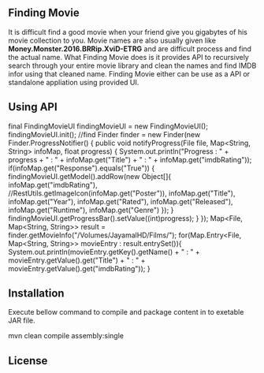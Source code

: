 ## Finding Movie

It is difficult find a good movie when your friend give you gigabytes of his movie collection to you. Movie names are also usually given like **Money.Monster.2016.BRRip.XviD-ETRG** and are difficult process and find the actual name. What Finding Movie does is it provides API to recursively search through your entire movie library and clean the names and find IMDB infor using that cleaned name. Finding Movie either can be use as a API or standalone appliation using provided UI.

## Using API

final FindingMovieUI findingMovieUI = new FindingMovieUI();
findingMovieUI.init();
//find
Finder finder = new Finder(new Finder.ProgressNotifier() {
  public void notifyProgress(File file, Map<String, String> infoMap, float progress) {
      System.out.println("Progress : " + progress + " : " + infoMap.get("Title") + " : " + infoMap.get("imdbRating"));
      if(infoMap.get("Response").equals("True")) {
          findingMovieUI.getModel().addRow(new Object[]{
                  infoMap.get("imdbRating"),
                  //RestUtils.getImageIcon(infoMap.get("Poster")),
                  infoMap.get("Title"),
                  infoMap.get("Year"),
                  infoMap.get("Rated"),
                  infoMap.get("Released"),
                  infoMap.get("Runtime"),
                  infoMap.get("Genre")
          });
      }
      findingMovieUI.getProgressBar().setValue((int)progress);
  }
});
Map<File, Map<String, String>> result = finder.getMovieInfo("/Volumes/JayamalHD/Films/");
for(Map.Entry<File, Map<String, String>> movieEntry : result.entrySet()){
      System.out.println(movieEntry.getKey().getName() + " : " + movieEntry.getValue().get("Title") + " : " + movieEntry.getValue().get("imdbRating"));
}

## Installation

Execute bellow command to compile and package content in to exetable JAR file.

mvn clean compile assembly:single

## License
